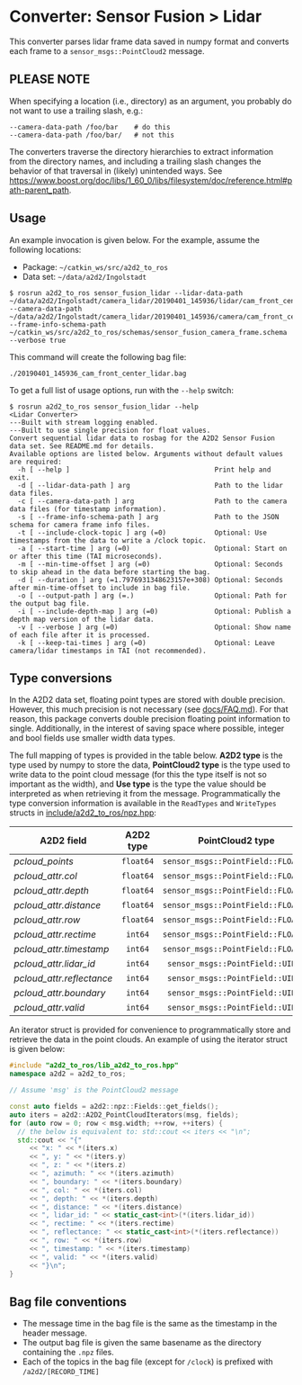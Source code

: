 # Converter: Sensor Fusion > Lidar

This converter parses lidar frame data saved in numpy format and converts each frame to a `sensor_msgs::PointCloud2` message.

## PLEASE NOTE

When specifying a location (i.e., directory) as an argument, you probably do not want to use a trailing slash, e.g.:

```
--camera-data-path /foo/bar    # do this
--camera-data-path /foo/bar/   # not this
```

The converters traverse the directory hierarchies to extract information from the directory names, and including a trailing slash changes the behavior of that traversal in (likely) unintended ways. See <https://www.boost.org/doc/libs/1_60_0/libs/filesystem/doc/reference.html#path-parent_path>.

## Usage

An example invocation is given below. For the example, assume the following locations:

* Package: `~/catkin_ws/src/a2d2_to_ros`
* Data set: `~/data/a2d2/Ingolstadt`

```console
$ rosrun a2d2_to_ros sensor_fusion_lidar --lidar-data-path ~/data/a2d2/Ingolstadt/camera_lidar/20190401_145936/lidar/cam_front_center --camera-data-path ~/data/a2d2/Ingolstadt/camera_lidar/20190401_145936/camera/cam_front_center --frame-info-schema-path ~/catkin_ws/src/a2d2_to_ros/schemas/sensor_fusion_camera_frame.schema --verbose true
```

This command will create the following bag file:

```console
./20190401_145936_cam_front_center_lidar.bag
```

To get a full list of usage options, run with the `--help` switch:

```console
$ rosrun a2d2_to_ros sensor_fusion_lidar --help
<Lidar Converter>
---Built with stream logging enabled.
---Built to use single precision for float values.
Convert sequential lidar data to rosbag for the A2D2 Sensor Fusion data set. See README.md for details.
Available options are listed below. Arguments without default values are required:
  -h [ --help ]                                    Print help and exit.
  -d [ --lidar-data-path ] arg                     Path to the lidar data files.
  -c [ --camera-data-path ] arg                    Path to the camera data files (for timestamp information).
  -s [ --frame-info-schema-path ] arg              Path to the JSON schema for camera frame info files.
  -t [ --include-clock-topic ] arg (=0)            Optional: Use timestamps from the data to write a /clock topic.
  -a [ --start-time ] arg (=0)                     Optional: Start on or after this time (TAI microseconds).
  -m [ --min-time-offset ] arg (=0)                Optional: Seconds to skip ahead in the data before starting the bag.
  -d [ --duration ] arg (=1.7976931348623157e+308) Optional: Seconds after min-time-offset to include in bag file.
  -o [ --output-path ] arg (=.)                    Optional: Path for the output bag file.
  -i [ --include-depth-map ] arg (=0)              Optional: Publish a depth map version of the lidar data.
  -v [ --verbose ] arg (=0)                        Optional: Show name of each file after it is processed.
  -k [ --keep-tai-times ] arg (=0)                 Optional: Leave camera/lidar timestamps in TAI (not recommended).
```

## Type conversions

In the A2D2 data set, floating point types are stored with double precision. However, this much precision is not necessary (see [docs/FAQ.md](docs/FAQ.md)). For that reason, this package converts double precision floating point information to single. Additionally, in the interest of saving space where possible, integer and bool fields use smaller width data types.

The full mapping of types is provided in the table below. **A2D2 type** is the type used by numpy to store the data, **PointCloud2 type** is the type used to write data to the point cloud message (for this the type itself is not so important as the width), and **Use type** is the type the value should be interpreted as when retrieving it from the message. Programmatically the type conversion information is available in the `ReadTypes` and `WriteTypes` structs in [include/a2d2\_to\_ros/npz.hpp](include/a2d2_to_ros/npz.hpp):

| A2D2 field                 | A2D2 type | PointCloud2 type                   | Use type   |
|----------------------------|:---------:|:----------------------------------:|-----------:|
| *pcloud\_points*           | `float64` | `sensor_msgs::PointField::FLOAT32` | `float`    |
| *pcloud\_attr.col*         | `float64` | `sensor_msgs::PointField::FLOAT32` | `float`    |
| *pcloud\_attr.depth*       | `float64` | `sensor_msgs::PointField::FLOAT32` | `float`    |
| *pcloud\_attr.distance*    | `float64` | `sensor_msgs::PointField::FLOAT32` | `float`    |
| *pcloud\_attr.row*         | `float64` | `sensor_msgs::PointField::FLOAT32` | `float`    |
| *pcloud\_attr.rectime*     | `int64`   | `sensor_msgs::PointField::FLOAT64` | `uint64_t` |
| *pcloud\_attr.timestamp*   | `int64`   | `sensor_msgs::PointField::FLOAT64` | `uint64_t` |
| *pcloud\_attr.lidar\_id*   | `int64`   | `sensor_msgs::PointField::UINT8`   | `uint8_t`  |
| *pcloud\_attr.reflectance* | `int64`   | `sensor_msgs::PointField::UINT8`   | `uint8_t`  |
| *pcloud\_attr.boundary*    | `int64`   | `sensor_msgs::PointField::UINT8`   | `bool`     |
| *pcloud\_attr.valid*       | `int64`   | `sensor_msgs::PointField::UINT8`   | `bool`     |

An iterator struct is provided for convenience to programmatically store and retrieve the data in the point clouds. An example of using the iterator struct is given below:

```cpp
#include "a2d2_to_ros/lib_a2d2_to_ros.hpp"
namespace a2d2 = a2d2_to_ros;

// Assume 'msg' is the PointCloud2 message

const auto fields = a2d2::npz::Fields::get_fields();
auto iters = a2d2::A2D2_PointCloudIterators(msg, fields);
for (auto row = 0; row < msg.width; ++row, ++iters) {
  // the below is equivalent to: std::cout << iters << "\n";
  std::cout << "{"
     << "x: " << *(iters.x)
     << ", y: " << *(iters.y)
     << ", z: " << *(iters.z)
     << ", azimuth: " << *(iters.azimuth)
     << ", boundary: " << *(iters.boundary)
     << ", col: " << *(iters.col)
     << ", depth: " << *(iters.depth)
     << ", distance: " << *(iters.distance)
     << ", lidar_id: " << static_cast<int>(*(iters.lidar_id))
     << ", rectime: " << *(iters.rectime)
     << ", reflectance: " << static_cast<int>(*(iters.reflectance))
     << ", row: " << *(iters.row)
     << ", timestamp: " << *(iters.timestamp)
     << ", valid: " << *(iters.valid)
     << "}\n";
}
```
## Bag file conventions

* The message time in the bag file is the same as the timestamp in the header message.
* The output bag file is given the same basename as the directory containing the `.npz` files.
* Each of the topics in the bag file (except for `/clock`) is prefixed with `/a2d2/[RECORD_TIME]`
